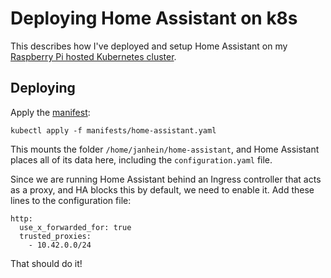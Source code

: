 # Deploying Home Assistant on k8s 

This describes how I've deployed and setup Home Assistant on my [Raspberry Pi hosted Kubernetes cluster](./K8s-on-raspberrypi.md).

## Deploying

Apply the [manifest](./manifests/home-assistant.yaml): 

``` 
kubectl apply -f manifests/home-assistant.yaml
```

This mounts the folder `/home/janhein/home-assistant`, and Home Assistant places all of its data here, including the `configuration.yaml` file. 

Since we are running Home Assistant behind an Ingress controller that acts as a proxy, and HA blocks this by default, we need to enable it. Add these lines to the configuration file: 

``` 
http:
  use_x_forwarded_for: true
  trusted_proxies:
    - 10.42.0.0/24
```

That should do it! 
